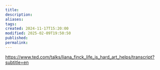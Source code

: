 ```yaml
---
title: 
description: 
aliases: 
tags: 
created: 2024-11-17T15:20:00
modified: 2025-02-09T19:50:50
published: 
permalink: 
---
```


https://www.ted.com/talks/liana_finck_life_is_hard_art_helps/transcript?subtitle=en
